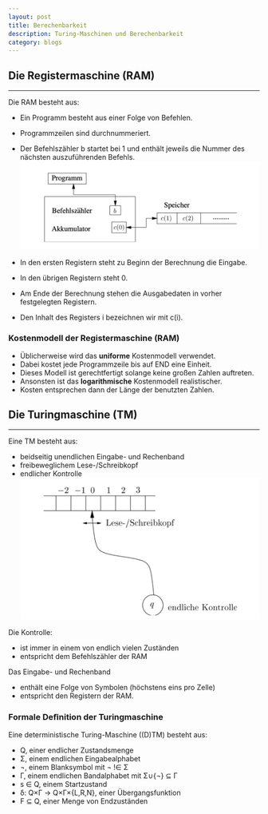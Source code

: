 ```yaml
---
layout: post
title: Berechenbarkeit
description: Turing-Maschinen und Berechenbarkeit
category: blogs
---
```


## Die Registermaschine (RAM)
---------------------
Die RAM besteht aus:
+ Ein Programm besteht aus einer Folge von Befehlen.
+ Programmzeilen sind durchnummeriert.
+ Der Befehlszähler b startet bei 1 und enthält jeweils die Nummer des nächsten auszuführenden Befehls.
![alter text](../../resources/postImage/Turingmachine/Registermaschine.jpg)

+ In den ersten Registern steht zu Beginn der Berechnung die Eingabe.
+ In den übrigen Registern steht 0.
+ Am Ende der Berechnung stehen die Ausgabedaten in vorher festgelegten Registern.
+ Den Inhalt des Registers i bezeichnen wir mit c(i).

### Kostenmodell der Registermaschine (RAM)
+ Üblicherweise wird das **uniforme** Kostenmodell verwendet.
+ Dabei kostet jede Programmzeile bis auf END eine Einheit.
+ Dieses Modell ist gerechtfertigt solange keine großen Zahlen auftreten.
+ Ansonsten ist das **logarithmische** Kostenmodell realistischer.
+ Kosten entsprechen dann der Länge der benutzten Zahlen.


## Die Turingmaschine (TM)
---------------------
Eine TM besteht aus:
+ beidseitig unendlichen Eingabe- und Rechenband
+ freibeweglichem Lese-/Schreibkopf
+ endlicher Kontrolle
![alter text](../../resources/postImage/Turingmachine/TM.jpg)

Die Kontrolle:
  + ist immer in einem von endlich vielen Zuständen
  + entspricht dem Befehlszähler der RAM

Das Eingabe- und Rechenband
  + enthält eine Folge von Symbolen (höchstens eins pro Zelle)
  + entspricht den Registern der RAM. 

### Formale Deﬁnition der Turingmaschine
Eine deterministische Turing-Maschine ((D)TM) besteht aus:
+ Q, einer endlicher Zustandsmenge
+ Σ, einem endlichen Eingabealphabet
+ ¬, einem Blanksymbol mit ¬ !∈ Σ
+ Γ, einem endlichen Bandalphabet mit Σ∪{¬} ⊆ Γ
+ s ∈ Q, einem Startzustand
+ δ: Q×Γ → Q×Γ×{L,R,N}, einer Übergangsfunktion
+ F ⊆ Q, einer Menge von Endzuständen
